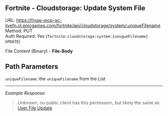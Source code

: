 ## Fortnite - Cloudstorage: Update System File

URL: https://fngw-mcp-gc-livefn.ol.epicgames.com/fortnite/api/cloudstorage/system/:uniqueFilename \
Method: PUT \
Auth Required: Yes (`fortnite:cloudstorage:system:{uniqueFilename} UPDATE`)

File Content (Binary) - **File-Body**

## Path Parameters

`uniqueFilename`: the `uniqueFilename` from the List

---

_Example Response_:

> Unknown, no public client has this permission, but likely the same as [User File Update](../../User/File/Update.md)

